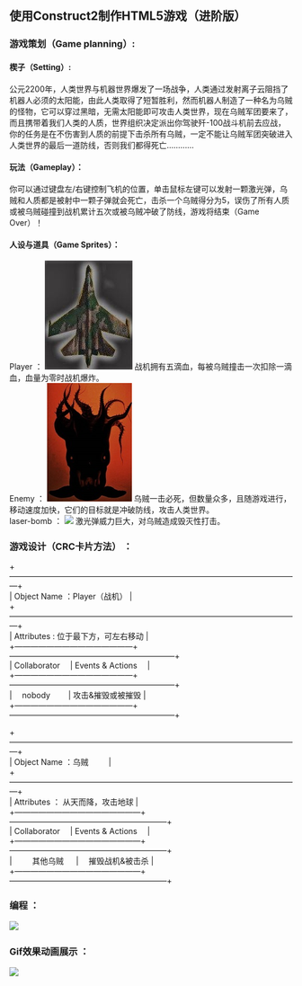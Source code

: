 ## 使用Construct2制作HTML5游戏（进阶版）   


### 游戏策划（Game planning）:    
#### 楔子（Setting）:   
公元2200年，人类世界与机器世界爆发了一场战争，人类通过发射离子云阻挡了机器人必须的太阳能，由此人类取得了短暂胜利，然而机器人制造了一种名为乌贼的怪物，它可以穿过黑暗，无需太阳能即可攻击人类世界，现在乌贼军团要来了，而且携带着我们人类的人质，世界组织决定派出你驾驶歼-100战斗机前去应战，你的任务是在不伤害到人质的前提下击杀所有乌贼，一定不能让乌贼军团突破进入人类世界的最后一道防线，否则我们都得死亡…………    
#### 玩法（Gameplay）：    
你可以通过键盘左/右键控制飞机的位置，单击鼠标左键可以发射一颗激光弹，乌贼和人质都是被射中一颗子弹就会死亡，击杀一个乌贼得分为5，误伤了所有人质或被乌贼碰撞到战机累计五次或被乌贼冲破了防线，游戏将结束（Game Over）！    
#### 人设与道具（Game Sprites）：   
Player ： ![](images/zhanji.jpg) 战机拥有五滴血，每被乌贼撞击一次扣除一滴血，血量为零时战机爆炸。    
Enemy ： ![](images/wuzei.jpg) 乌贼一击必死，但数量众多，且随游戏进行，移动速度加快，它们的目标就是冲破防线，攻击人类世界。    
laser-bomb ： ![](images/jiguangdan.jpg) 激光弹威力巨大，对乌贼造成毁灭性打击。   


### 游戏设计（CRC卡片方法） ：   

+—————————————————————————————————————+                   
|  Object  Name ：Player（战机）       |                 
+—————————————————————————————————————+                 
| Attributes : 位于最下方，可左右移动   |            
+———————————————+—————————————————————+           
| Collaborator  | Events & Actions    |         
+———————————————+—————————————————————+         
|     nobody    |  攻击&摧毁或被摧毁   |        
+———————————————+—————————————————————+         
      
      
+—————————————————————————————————————+           
|  Object  Name ：乌贼                 |         
+—————————————————————————————————————+         
| Attributes ： 从天而降，攻击地球      |       
+————————————————+————————————————————+         
| Collaborator   | Events & Actions   |         
+————————————————+————————————————————+         
|    其他乌贼     |   摧毁战机&被击杀   |        
+————————————————+————————————————————+               
      
      
### 编程 ：    
![](images/biancheng.jpg)     

### Gif效果动画展示 ：     
![](imgaes/xiaoguo.gif)   

